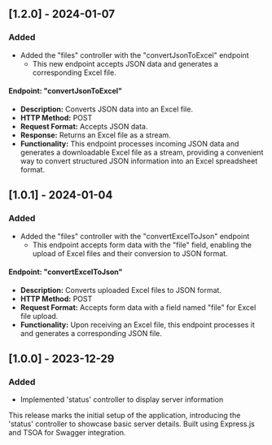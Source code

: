 ## [1.2.0] - 2024-01-07

### Added
- Added the "files" controller with the "convertJsonToExcel" endpoint
  - This new endpoint accepts JSON data and generates a corresponding Excel file.

#### Endpoint: "convertJsonToExcel"

- **Description:** Converts JSON data into an Excel file.
- **HTTP Method:** POST
- **Request Format:** Accepts JSON data.
- **Response:** Returns an Excel file as a stream.
- **Functionality:** This endpoint processes incoming JSON data and generates a downloadable Excel file as a stream, providing a convenient way to convert structured JSON information into an Excel spreadsheet format.


## [1.0.1] - 2024-01-04

### Added
- Added the "files" controller with the "convertExcelToJson" endpoint
    - This endpoint accepts form data with the "file" field, enabling the upload of Excel files and their conversion to JSON format.

#### Endpoint: "convertExcelToJson"

- **Description:** Converts uploaded Excel files to JSON format.
- **HTTP Method:** POST
- **Request Format:** Accepts form data with a field named "file" for Excel file upload.
- **Functionality:** Upon receiving an Excel file, this endpoint processes it and generates a corresponding JSON file.

## [1.0.0] - 2023-12-29

### Added
- Implemented 'status' controller to display server information

This release marks the initial setup of the application, introducing the 'status' controller to showcase basic server details. Built using Express.js and TSOA for Swagger integration.
